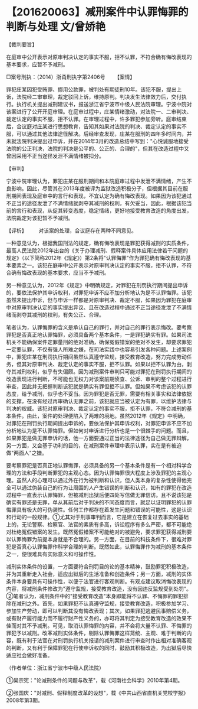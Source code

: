 # 【201620063】减刑案件中认罪悔罪的判断与处理 文/曾娇艳

【裁判要旨】

在庭审中公开表示对原审判决认定的事实不服，拒不认罪，不符合确有悔改表现的基本要求，应暂不予减刑。

□案号刑执：（2014）浙甬刑执字第2406号 　　【案情】

罪犯庄某因犯受贿罪、挪用公款罪，被判处有期徒刑10年。该犯不服，提出上诉，法院经二审审理，裁定驳回上诉，维持原判。判决发生法律效力后，交付执行。执行机关提出减刑建议书，报送浙江省宁波市中级人民法院审理。宁波中院对该案进行了公开开庭审理。在庭审过程中，庄某情绪激动，对法院一、二审判决、裁定认定的事实不服，拒不认罪。在审理过程中，许多罪犯参加旁听。庭审结束后，合议庭对庄某进行思想教育，告知其如果对法院的判决、裁定认定的事实不服，可以通过其他法律途径解决。后经审查发现，庄某在服刑的四年多时间内，并未就法院判决提出过申诉，并在2014年3月的改造总结中写到："心悦诚服地接受法院的公正判决，法院的判决是公平的、公正的、合理的"，但其在改造过程中又曾因采用不正当途径发泄不满情绪被扣分。

【审判】

宁波中院审理认为，罪犯庄某在服刑期间和本院庭审过程中发泄不满情绪，产生不良影响。因此，尽管其在2013年度被评为监狱改造积极分子，但根据其目前在服刑期间表现及庭审中的言行和表现，不宜认定为确有悔改表现。如果因为该犯通过不正当的途径发泄了不满情绪就剥夺其减刑的权利，有欠妥当，因此，根据该犯当前的言行和表现，从促其转变态度，稳定情绪，更好地接受教育改造的角度出发，法院裁定对该犯暂不予减刑。

【评析】 　　对该案的处理，合议庭存在两种不同意见。

一种意见认为，根据我国刑法的规定，确有悔改表现是罪犯获得减刑的实质条件，最高人民法院2012年出台的《关于办理减刑、假释案件具体应用法律若干问题的规定》（以下简称2012年《规定》）第2条将"认罪悔罪"作为罪犯确有悔改表现的基本要素之一。该犯在庭审中公开表示对原审判决认定的事实不服，拒不认罪，不符合确有悔改表现的基本要求，应当不予减刑。

另一种意见认为，2012年《规定》中明确规定，对罪犯在刑罚执行期间提出申诉的，要依法保护其申诉权利，对罪犯申诉不应不加分析地认为是不认罪悔罪。该犯虽然未提出申诉，但与申诉一样都是对原审判决、裁定不服，如果因为罪犯在庭审中对原审判决认定的事实提出异议、且在改造过程中通过不正当途径发泄了不满情绪而剥夺其减刑的权利，有失公正、合理。

笔者认为，认罪悔罪的含义是承认自己的罪行，并对自己的罪行表示悔改。要考察罪犯是否真正地认罪悔罪，必须具备两个基本条件，一是罪犯确实有罪。如果司法机关不能确保案件定罪量刑的绝对准确，确保冤假错案的绝对不发生，却要求罪犯一定要认罪，不仅有强人所难之嫌，在司法实践中也容易引发各种问题。上述案例中，罪犯庄某在刑罚执行期间虽然认真遵守监规，接受教育改造，努力完成劳动任务，但其对原审判决、裁定认定的事实不服，拒不认罪。如果以拒不认罪为由，剥夺其减刑权利，似乎有失偏颇。因为减刑案件审判只可能对罪犯在刑罚执行期间的改造表现进行判断，不可能也无权力对该案前期侦查、公诉、审判的整个过程进行审查，因此并无把握判断该犯就是确实有罪但拒不认罪。但如果不考虑该犯的认罪态度，给予减刑，似乎也不妥当。因为罪犯是否无罪，需要有相关事实和法律依据的支撑，在没有经过再审确认无罪之前，该犯就应当被认定为有罪，以维护法律与判决的权威。该犯对原审判决、裁定认定的事实不服，拒不认罪，不符合减刑的基本条件。由此，案件的处理便陷入了两难的境地。虽然2012年《规定》中明确，对罪犯在刑罚执行期间提出申诉的，要依法保护其申诉权利，对罪犯申诉不应不加分析地认为是不认罪悔罪。但如何对申诉进行分析也是一个很棘手的问题。而且，如果罪犯是做无罪申诉的话，他一方面要通过正当的法律途径为自己做无罪辩解，另一方面，又会基于功利的目的，在减刑案件审理中表示认罪，实在是有被迫做"两面人"之嫌。

要考察罪犯是否真正地认罪悔罪，必须具备的另一个基本条件是有一个相对科学合理的方法和手段判断罪犯的主观心态。因为认罪悔罪很大程度上涉及罪犯的主观心理。虽然人的心理可以通过外在行为被判断和认识，但人类本身的复杂性使得他完全可以通过伪装自己的行为让周围的人产生错误的判断和认识，如有的罪犯在改造过程中一直表示认罪悔罪，但被减刑出狱后便四处写信做无罪信访。且不说该犯是确实有罪还是无罪，单从其前后对于判决的不同态度而言，就足以证明罪犯的认罪悔罪具有极大的可伪装性。任何工作都存在着发生问题和错误的可能性，这是认识和行动的一般规律。①尤其对于刑事审判而言，它是建立在恢复过去事实的基础上的，无论警察、检察官、法官的素质有多高，诉讼程序有多么严密，都不可能绝对杜绝冤假错案的发生。既然冤假错案不可能绝对的被避免，要求罪犯获得减刑要以认罪悔罪为前提本身就是不合理的。另一方面，在目前的科技条件下，很难对罪犯是否真心认罪悔罪作科学合理的判断。既然如此，认罪悔罪作为减刑的基本条件之一，便很难具有实际意义和可操作性。

减刑实体条件的设置，一方面要符合刑罚目的论的基本精神，鼓励罪犯积极改造，并为其重新走入社会，适应出狱后的生活准备和创造条件；另一方面，减刑的实体条件本身要具有可操作性，以便于法官进行客观判断。有观点建议取消悔改表现的内容，将减刑条件修改为"遵守监规，接受教育改造，没有因违反监规受到处罚"。②笔者认为，减刑条件中的"接受教育改造"本身即能将不认罪、不悔罪的罪犯排除在减刑之外。首先，如果罪犯不认真遵守监规，接受教育改造，积极参加学习、参加生产劳动，即可以判断其没有悔改表现；其次，如果罪犯逃避民事赔偿义务，或有财产履行能力而不履行财产性义务的，亦可将其判定为接受教育改造的效果不佳而对其不予减刑。可见，取消认罪悔罪的内容，并不会将大量不认罪、不悔罪的罪犯予以减刑。改革减刑实体条件，剔除认罪悔罪这样笼统、主观、难于判断的内容，既有利于法官在对刑罚执行机关报请的减刑案件进行审查时作出相对准确客观的判断，又有利于保障罪犯在行使申诉权的同时，鼓励其积极改造，为出狱后尽快适应社会做好准备。

（作者单位：浙江省宁波市中级人民法院）

①吴宗宪："论减刑条件的问题与改革"，载《河南社会科学》2010年第4期。

②张国庆："对减刑、假释制度改革的设想"，载《中共山西省直机关党校学报》2008年第3期。